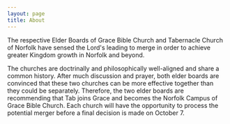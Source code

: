 ```yaml
---
layout: page
title: About
---
```


<p class="message">
  The respective Elder Boards of Grace Bible Church and Tabernacle Church of Norfolk have sensed the Lord's leading to merge in order to achieve greater Kingdom growth in Norfolk and beyond.  
</p>

The churches are doctrinally and philosophically well-aligned and share a common history.  After much discussion and prayer, both elder boards are convinced that these two churches can be more effective together than they could be separately.  Therefore, the two elder boards are recommending that Tab joins Grace and becomes the Norfolk Campus of Grace Bible Church.  Each church will have the opportunity to process the potential merger before a final decision is made on October 7.
